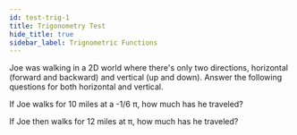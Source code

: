 ```yaml
---
id: test-trig-1
title: Trigonometry Test
hide_title: true
sidebar_label: Trignometric Functions
---
```


Joe was walking in a 2D world where there's only two directions, horizontal 
(forward and backward) and vertical (up and down). Answer the following 
questions for both horizontal and vertical.

If Joe walks for 10 miles at a -1/6 π, how much has he traveled?

If Joe then walks for 12 miles at π, how much has he traveled?
